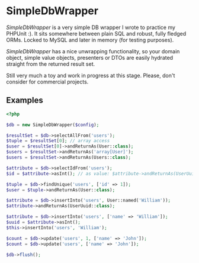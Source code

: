 SimpleDbWrapper
===============

*SimpleDbWrapper* is a very simple DB wrapper I wrote to practice my PHPUnit :). It sits somewhere between plain SQL and
robust, fully fledged ORMs. Locked to MySQL and later in memory (for testing purposes).

*SimpleDbWrapper* has a nice unwrapping functionality, so your domain object, simple value objects, presenters or DTOs
are easily hydrated straight from the returned result set.

Still very much a toy and work in progress at this stage. Please, don't consider for commercial projects.

Examples
--------

```php
<?php

$db = new SimpleDbWrapper($config);

$resultSet = $db->selectAllFrom('users');
$tuple = $resultSet[0]; // array access
$user = $resultSet[0]->andReturnAs(User::class);
$users = $resultSet->andReturnAs('array[User]');
$users = $resultSet->andReturnAs(Users::class);

$attribute = $db->selectIdFrom('users');
$id = $attribute->asInt(); // as value: $attribute->andReturnAs(UserUuid::class);

$tuple = $db->findUnique('users', ['id' => 1]);
$user = $tuple->andReturnAs(User::class);

$attribute = $db->insertInto('users', User::named('William'));
$attribute->andReturnAs(UserUuid::class);

$attribute = $db->insertInto('users', ['name' => 'William']);
$uuid = $attribute->asInt();
$this->insertInto('users', 'William');

$count = $db->update('users', 1, ['name' => 'John']);
$count = $db->update('users', ['name' => 'John']);

$db->flush();
```